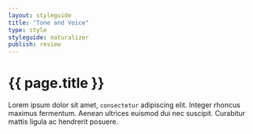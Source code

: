 ```yaml
---
layout: styleguide
title: "Tone and Voice"
type: style
styleguide: naturalizer
publish: review
---
```


# {{ page.title }}
Lorem ipsum dolor sit amet, `consectetur` adipiscing elit. Integer rhoncus maximus fermentum. Aenean ultrices euismod dui nec suscipit. Curabitur mattis ligula ac hendrerit posuere. 